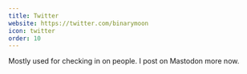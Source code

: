 ```yaml
---
title: Twitter
website: https://twitter.com/binarymoon
icon: twitter
order: 10
---
```

Mostly used for checking in on people. I post on Mastodon more now.

